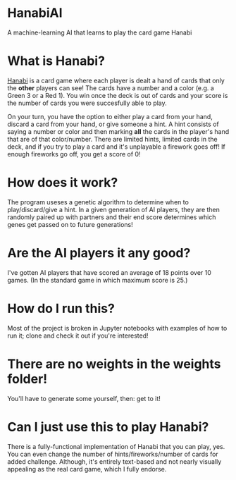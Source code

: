# HanabiAI
A machine-learning AI that learns to play the card game Hanabi

# What is Hanabi?
[Hanabi](https://en.wikipedia.org/wiki/Hanabi_(card_game)) is a card game where each player is dealt a hand of cards that only the **other** players can see!
The cards have a number and a color (e.g. a Green 3 or a Red 1). You win once the deck is out of cards and your score is the number of cards you were succesfully able to play.

On your turn, you have the option to either play a card from your hand, discard a card from your hand, or give someone a hint. A hint consists of saying a number or color
and then marking **all** the cards in the player's hand that are of that color/number.
There are limited hints, limited cards in the deck, and if you try to play a card and it's unplayable a firework goes off! If enough fireworks go off, you get a score of 0!

# How does it work?
The program useses a genetic algorithm to determine when to play/discard/give a hint. In a given generation of AI players, they are then randomly paired up with partners and their end score determines which genes get passed on to future generations!

# Are the AI players it any good?
I've gotten AI players that have scored an average of 18 points over 10 games. (In the standard game in which maximum score is 25.)

# How do I run this?
Most of the project is broken in Jupyter notebooks with examples of how to run it; clone and check it out if you're interested!

# There are no weights in the weights folder!
You'll have to generate some yourself, then: get to it!

# Can I just use this to play Hanabi?
There is a fully-functional implementation of Hanabi that you can play, yes. You can even change the number of hints/fireworks/number of cards for added challenge. Although, it's entirely text-based and not nearly visually appealing as the real card game, which I fully endorse.
